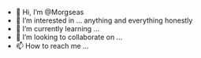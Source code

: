- 👋 Hi, I’m @Morgseas
- 👀 I’m interested in ... anything and everything honestly
- 🌱 I’m currently learning ... 
- 💞️ I’m looking to collaborate on ...
- 📫 How to reach me ...

<!---
Morgseas/Morgseas is a ✨ special ✨ repository because its `README.md` (this file) appears on your GitHub profile.
You can click the Preview link to take a look at your changes.
--->
